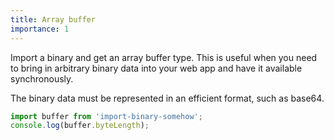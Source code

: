 ```yaml
---
title: Array buffer
importance: 1
---
```


Import a binary and get an array buffer type. This is useful when you need to bring in arbitrary binary data into your web app and have it available synchronously.

The binary data must be represented in an efficient format, such as base64.

```js
import buffer from 'import-binary-somehow';
console.log(buffer.byteLength);
```
